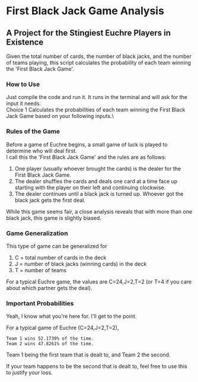 # First Black Jack Game Analysis
## A Project for the Stingiest Euchre Players in Existence
Given the total number of cards, the number of black jacks, and the number of teams playing, 
this script calculates the probability of each team winning the 'First Black Jack Game'.

### How to Use 
Just compile the code and run it. It runs in the terminal and will ask for the input it needs.\
Choice 1 Calculates the probabilities of each team winning the First Black Jack Game based on your following inputs.\

### Rules of the Game
Before a game of Euchre begins, a small game of luck is played to determine who will deal first.\
I call this the 'First Black Jack Game' and the rules are as follows:

1. One player (usually whoever brought the cards) is the dealer for the First Black Jack Game.
2. The dealer shuffles the cards and deals one card at a time face up starting with the player on their left and continuing clockwise.
3. The dealer continues until a black jack is turned up. Whoever got the black jack gets the first deal.

While this game seems fair, a close analysis reveals that with more than one black jack, this game is slightly biased.

### Game Generalization
This type of game can be generalized for
1. C = total number of cards in the deck
2. J = number of black jacks (winning cards) in the deck
3. T = number of teams

For a typical Euchre game, the values are C=24,J=2,T=2 (or T=4 if you care about which partner gets the deal).

### Important Probabilities
Yeah, I know what you're here for. I'll get to the point.

For a typical game of Euchre (C=24,J=2,T=2),
```
Team 1 wins 52.1739% of the time.
Team 2 wins 47.8261% of the time.
```
Team 1 being the first team that is dealt to, and Team 2 the second.

If your team happens to be the second that is dealt to, feel free to use this to justify your loss.
